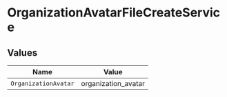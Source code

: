# OrganizationAvatarFileCreateService


## Values

| Name                 | Value                |
| -------------------- | -------------------- |
| `OrganizationAvatar` | organization_avatar  |